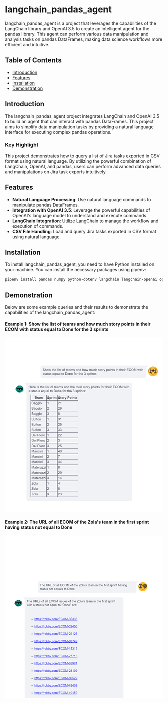 # langchain_pandas_agent

langchain_pandas_agent is a project that leverages the capabilities of the LangChain library and OpenAI 3.5 to create an intelligent agent for the pandas library. This agent can perform various data manipulation and analysis tasks on pandas DataFrames, making data science workflows more efficient and intuitive.

## Table of Contents

- [Introduction](#introduction)
- [Features](#features)
- [Installation](#installation)
- [Demonstration](#demonstration)

## Introduction

The langchain_pandas_agent project integrates LangChain and OpenAI 3.5 to build an agent that can interact with pandas DataFrames. This project aims to simplify data manipulation tasks by providing a natural language interface for executing complex pandas operations. 

### Key Highlight

This project demonstrates how to query a list of Jira tasks exported in CSV format using natural language. By utilizing the powerful combination of LangChain, OpenAI, and pandas, users can perform advanced data queries and manipulations on Jira task exports intuitively.

## Features

- **Natural Language Processing**: Use natural language commands to manipulate pandas DataFrames.
- **Integration with OpenAI 3.5**: Leverage the powerful capabilities of OpenAI's language model to understand and execute commands.
- **LangChain Integration**: Utilize LangChain to manage the workflow and execution of commands.
- **CSV File Handling**: Load and query Jira tasks exported in CSV format using natural language.

## Installation

To install langchain_pandas_agent, you need to have Python installed on your machine. You can install the necessary packages using pipenv:

```bash
pipenv install pandas numpy python-dotenv langchain langchain-openai openai langchain-experimental tabulate streamlit streamlit-chat
```

## Demonstration

Below are some example queries and their results to demonstrate the capabilities of the langchain_pandas_agent:

#### Example 1: Show the list of teams and how much story points in their ECOM with status equal to Done for the 3 sprints
![Example 1](ECOM_table.png)

#### Example 2: The URL of all ECOM of the Zola's team in the first sprint having status not equal to Done
![Example 2](ECOM_urls.png)

